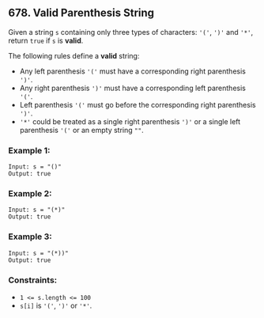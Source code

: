 ## 678. Valid Parenthesis String

Given a string ```s``` containing only three types of characters: ```'('```, ```')'``` and ```'*'```, return ```true``` if ```s``` is **valid**.

The following rules define a **valid** string:

* Any left parenthesis ```'('``` must have a corresponding right parenthesis ```')'```.
* Any right parenthesis ```')'``` must have a corresponding left parenthesis ```'('```.
* Left parenthesis ```'('``` must go before the corresponding right parenthesis ```')'```.
* ```'*'``` could be treated as a single right parenthesis ```')'``` or a single left parenthesis ```'('``` or an empty string ```""```.

### Example 1:
```
Input: s = "()"
Output: true
```
### Example 2:
```
Input: s = "(*)"
Output: true
```
### Example 3:
```
Input: s = "(*))"
Output: true
```

### Constraints:

* ```1 <= s.length <= 100```
* ```s[i]``` is ```'('```, ```')'``` or ```'*'```.